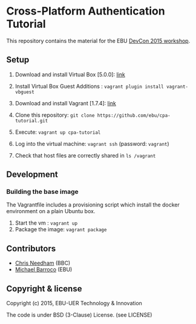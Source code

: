 # Cross-Platform Authentication Tutorial
This repository contains the material for the EBU [DevCon 2015 workshop](https://tech.ebu.ch/devcon15).

## Setup

1. Download and install Virtual Box [5.0.0]: [link](https://www.virtualbox.org/wiki/Downloads)

2. Install Virtual Box Guest Additions : `vagrant plugin install vagrant-vbguest`

3. Download and install Vagrant [1.7.4]: [link](https://www.vagrantup.com/downloads.html)

4. Clone this repository: `git clone https://github.com/ebu/cpa-tutorial.git`

5. Execute: `vagrant up cpa-tutorial`

6. Log into the virtual machine: `vagrant ssh` (password: `vagrant`)

7. Check that host files are correctly shared in `ls /vagrant`


## Development

### Building the base image

The Vagrantfile includes a provisioning script which install the docker environment on a plain Ubuntu box.

1. Start the vm : `vagrant up`
2. Package the image: `vagrant package`


## Contributors

* [Chris Needham](https://github.com/chrisn) (BBC)
* [Michael Barroco](https://github.com/barroco) (EBU)


## Copyright & license

Copyright (c) 2015, EBU-UER Technology & Innovation

The code is under BSD (3-Clause) License. (see LICENSE)
